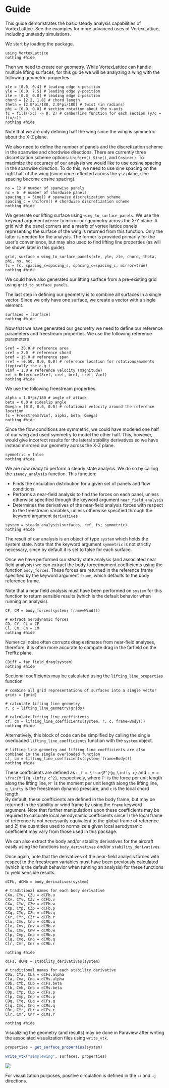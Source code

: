 # Guide

This guide demonstrates the basic steady analysis capabilities of VortexLattice. See the examples for more advanced uses of VortexLattice, including unsteady simulations.

We start by loading the package.

```@example guide
using VortexLattice
nothing #hide
```

Then we need to create our geometry.  While VortexLattice can handle multiple lifting surfaces, for this guide we will be analyzing a wing with the following geometric properties.

```@example guide
xle = [0.0, 0.4] # leading edge x-position
yle = [0.0, 7.5] # leading edge y-position
zle = [0.0, 0.0] # leading edge z-position
chord = [2.2, 1.8] # chord length
theta = [2.0*pi/180, 2.0*pi/180] # twist (in radians)
phi = [0.0, 0.0] # section rotation about the x-axis
fc = fill((xc) -> 0, 2) # camberline function for each section (y/c = f(x/c))
nothing #hide
```

Note that we are only defining half the wing since the wing is symmetric about the X-Z plane.

We also need to define the number of panels and the discretization scheme in the spanwise and chordwise directions.  There are currently three discretization
scheme options: `Uniform()`, `Sine()`, and `Cosine()`.  To maximize the accuracy of our analysis we would like to use cosine spacing in the spanwise direction.  To do this, we need to use sine spacing on the right half of the wing (since once reflected across the y-z plane, sine spacing become cosine spacing).  

```@example guide
ns = 12 # number of spanwise panels
nc = 6  # number of chordwise panels
spacing_s = Sine() # spanwise discretization scheme
spacing_c = Uniform() # chordwise discretization scheme
nothing #hide
```

We generate our lifting surface using `wing_to_surface_panels`.  We use the keyword argument `mirror` to mirror our geometry across the X-Y plane.  A grid with the panel corners and a matrix of vortex lattice panels representing the surface of the wing is returned from this function.  Only the latter is needed for the analysis. The former is provided primarily for the user's convenience, but may also used to find lifting line properties (as will be shown later in this guide).

```@example guide
grid, surface = wing_to_surface_panels(xle, yle, zle, chord, theta, phi, ns, nc;
fc = fc, spacing_s=spacing_s, spacing_c=spacing_c, mirror=true)
nothing #hide
```

We could have also generated our lifting surface from a pre-existing grid using
`grid_to_surface_panels`.

The last step in defining our geometry is to combine all surfaces in a single vector.  Since we only have one surface, we create a vector with a single element.

```@example guide
surfaces = [surface]
nothing #hide
```

Now that we have generated our geometry we need to define our reference parameters and freestream properties. We use the following reference parameters

```@example guide
Sref = 30.0 # reference area
cref = 2.0  # reference chord
bref = 15.0 # reference span
rref = [0.50, 0.0, 0.0] # reference location for rotations/moments (typically the c.g.)
Vinf = 1.0 # reference velocity (magnitude)
ref = Reference(Sref, cref, bref, rref, Vinf)
nothing #hide
```

We use the following freestream properties.
```@example guide
alpha = 1.0*pi/180 # angle of attack
beta = 0.0 # sideslip angle
Omega = [0.0, 0.0, 0.0] # rotational velocity around the reference location
fs = Freestream(Vinf, alpha, beta, Omega)
nothing #hide
```

Since the flow conditions are symmetric, we could have modeled one half of our wing and used symmetry to model the other half.  This, however, would give incorrect results for the lateral stability derivatives so we have instead mirrored our geometry across the X-Z plane.

```@example guide
symmetric = false
nothing #hide
```

We are now ready to perform a steady state analysis. We do so by calling the `steady_analysis` function. This function:
 - Finds the circulation distribution for a given set of panels and flow conditions
 - Performs a near-field analysis to find the forces on each panel, unless
   otherwise specified through the keyword argument `near_field_analysis`
 - Determines the derivatives of the near-field analysis forces with respect to
   the freestream variables, unless otherwise specified through the keyword
   argument `derivatives`

```@example guide
system = steady_analysis(surfaces, ref, fs; symmetric)
nothing #hide
```

The result of our analysis is an object of type `system` which holds the system state.  Note that the keyword argument `symmetric` is not strictly necessary, since by default it is set to false for each surface.

Once we have performed our steady state analysis (and associated near field analysis) we can extract the body force/moment coefficients using the function `body_forces`. These forces are returned in the reference frame specified by the keyword argument `frame`, which defaults to the body reference frame.

Note that a near field analysis must have been performed on `system` for this function to return sensible results (which is the default behavior when running an analysis).

```@example guide
CF, CM = body_forces(system; frame=Wind())

# extract aerodynamic forces
CD, CY, CL = CF
Cl, Cm, Cn = CM
nothing #hide
```

Numerical noise often corrupts drag estimates from near-field analyses, therefore, it is often more accurate to compute drag in the farfield on the Trefftz plane.

```@example guide
CDiff = far_field_drag(system)
nothing #hide
```

Sectional coefficients may be calculated using the `lifting_line_properties` function.
```@example guide
# combine all grid representations of surfaces into a single vector
grids = [grid]

# calculate lifting line geometry
r, c = lifting_line_geometry(grids)

# calculate lifting line coefficients
cf, cm = lifting_line_coefficients(system, r, c; frame=Body())
nothing #hide
```
Alternatively, this block of code can be simplified by calling the single overloaded `lifting_line_coefficients` function with the `system` object.
```
# lifting line geometry and lifting line coefficients are also combined in the single overloaded function
cf, cm = lifting_line_coefficients(system; frame=Body())
nothing #hide
```
These coefficients are defined as ``c_f = \frac{F'}{q_\infty c}`` and ``c_m = \frac{M'}{q_\infty c^2}``, respectively, where ``F'`` is the force per unit length
along the lifting line, ``M'`` is the moment per unit length along the lifting line, ``q_\infty`` is the freestream dynamic pressure, and ``c`` is the local chord length.  
By default, these coefficients are defined in the body frame, but may be returned in the stability or wind frame by using the `frame` keyword argument.  Note that further manipulations upon these coefficients may be required to calculate local aerodynamic coefficients since 1) the local frame of reference is not necessarily equivalent to the global frame of reference and 2) the quantities used to normalize a given local aerodynamic coefficient may vary from those used in this package.

We can also extract the body and/or stability derivatives for the aircraft easily using the functions `body_derivatives` and/or `stability_derivatives`.  

Once again, note that the derivatives of the near-field analysis forces with respect to the freestream variables must have been previously calculated (which is the default behavior when running an analysis) for these functions to yield sensible results.

```@example guide
dCFb, dCMb = body_derivatives(system)

# traditional names for each body derivative
CXu, CYu, CZu = dCFb.u
CXv, CYv, CZv = dCFb.v
CXw, CYw, CZw = dCFb.w
CXp, CYp, CZp = dCFb.p
CXq, CYq, CZq = dCFb.q
CXr, CYr, CZr = dCFb.r
Clu, Cmu, Cnu = dCMb.u
Clv, Cmv, Cnv = dCMb.v
Clw, Cmw, Cnw = dCMb.w
Clp, Cmp, Cnp = dCMb.p
Clq, Cmq, Cnq = dCMb.q
Clr, Cmr, Cnr = dCMb.r

nothing #hide
```

```@example guide
dCFs, dCMs = stability_derivatives(system)

# traditional names for each stability derivative
CDa, CYa, CLa = dCFs.alpha
Cla, Cma, Cna = dCMs.alpha
CDb, CYb, CLb = dCFs.beta
Clb, Cmb, Cnb = dCMs.beta
CDp, CYp, CLp = dCFs.p
Clp, Cmp, Cnp = dCMs.p
CDq, CYq, CLq = dCFs.q
Clq, Cmq, Cnq = dCMs.q
CDr, CYr, CLr = dCFs.r
Clr, Cmr, Cnr = dCMs.r

nothing #hide
```

Visualizing the geometry (and results) may be done in Paraview after writing the associated visualization files using `write_vtk`.

```julia
properties = get_surface_properties(system)

write_vtk("simplewing", surfaces, properties)
```

![](simple-guide.png)

For visualization purposes, positive circulation is defined in the +i and +j directions.

